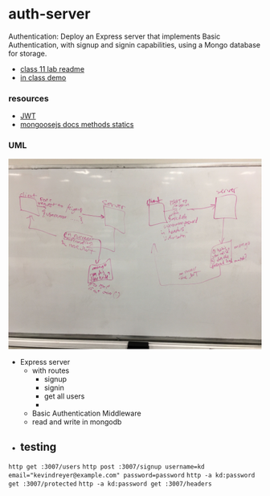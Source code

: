 # auth-server
Authentication: Deploy an Express server that implements Basic Authentication, with signup and signin capabilities, using a Mongo database for storage.

- [class 11 lab readme](https://github.com/codefellows/seattle-javascript-401d34/blob/master/class-11/lab/README.md)
- [in class demo](https://github.com/codefellows/seattle-javascript-401d34/tree/master/class-12/in-class-demo)

### resources
- [JWT](https://jwt.io/introduction/)
- [mongoosejs docs methods statics](https://mongoosejs.com/docs/2.7.x/docs/methods-statics.html)

### UML
![auth server UML](./asuml2.JPG)

- Express server
  - with routes
    - signup
    - signin
    - get all users
    - 
  - Basic Authentication Middleware
  - read and write in mongodb
- testing
  - 

`http get :3007/users`
`http post :3007/signup username=kd email="kevindreyer@example.com" password=password`
`http -a kd:password get :3007/protected`
`http -a kd:password get :3007/headers`
